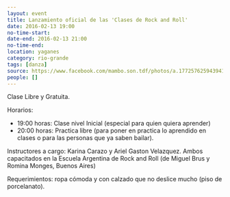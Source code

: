 ```yaml
---
layout: event 
title: Lanzamiento oficial de las 'Clases de Rock and Roll'
date: 2016-02-13 19:00
no-time-start: 
date-end: 2016-02-13 21:00
no-time-end: 
location: yaganes
category: rio-grande
tags: [danza]
source: https://www.facebook.com/mambo.son.tdf/photos/a.177257625943941.1073741828.177160929286944/226095871060116/?type=3
people: []
---
```


Clase Libre y Gratuita.

Horarios:

- 19:00 horas: Clase nivel Inicial (especial para quien quiera aprender)
- 20:00 horas: Practica libre (para poner en practica lo aprendido en clases o para las personas que ya saben bailar).

Instructores a cargo: Karina Carazo y Ariel Gaston Velazquez. Ambos capacitados en la Escuela Argentina de Rock and Roll (de Miguel Brus y Romina Monges, Buenos Aires)

Requerimientos: ropa cómoda y con calzado que no deslice mucho (piso de porcelanato).